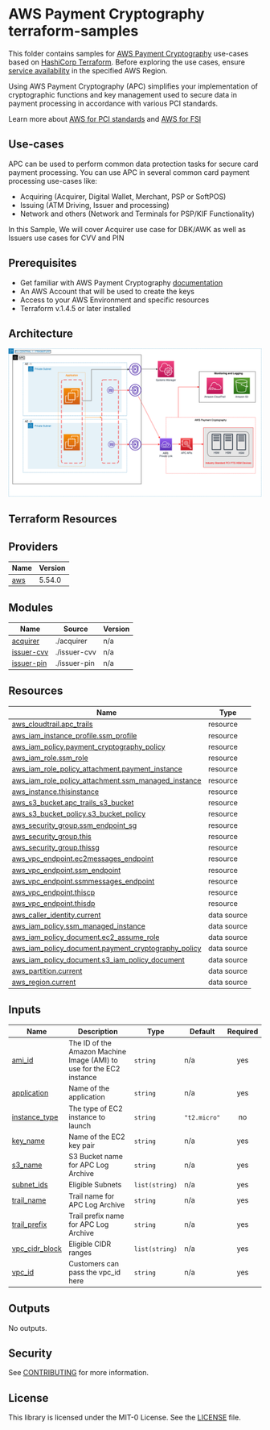 # AWS Payment Cryptography terraform-samples
This folder contains samples for [AWS Payment Cryptography](https://aws.amazon.com/payment-cryptography/) use-cases based on [HashiCorp Terraform](https://www.terraform.io/). Before exploring the use cases, ensure [service availability](https://aws.amazon.com/payment-cryptography/pricing/) in the specified AWS Region.

Using AWS Payment Cryptography (APC) simplifies your implementation of cryptographic functions and key management used to secure data in payment processing in accordance with various PCI standards. 

Learn more about [AWS for PCI standards](https://aws.amazon.com/compliance/pci-dss-level-1-faqs/) and [AWS for FSI](https://aws.amazon.com/financial-services/) 

## Use-cases

APC can be used to perform common data protection tasks for secure card payment processing. You can use APC in several common card payment processing use-cases like:

- Acquiring (Acquirer, Digital Wallet, Merchant, PSP or SoftPOS)
- Issuing (ATM Driving, Issuer and processing)
- Network and others (Network and Terminals for PSP/KIF Functionality)

In this Sample, We will cover Acquirer use case for DBK/AWK as well as Issuers use cases for CVV and PIN 

## Prerequisites

- Get familiar with AWS Payment Cryptography [documentation](https://docs.aws.amazon.com/payment-cryptography/)
- An AWS Account that will be used to create the keys
- Access to your AWS Environment and specific resources
- Terraform v.1.4.5 or later installed

## Architecture

![](./architecture.png)

## Terraform Resources

## Providers

| Name | Version |
|------|---------|
| <a name="provider_aws"></a> [aws](#provider\_aws) | 5.54.0 |

## Modules

| Name | Source | Version |
|------|--------|---------|
| <a name="module_acquirer"></a> [acquirer](#module\_acquirer) | ./acquirer | n/a |
| <a name="module_issuer-cvv"></a> [issuer-cvv](#module\_issuer-cvv) | ./issuer-cvv | n/a |
| <a name="module_issuer-pin"></a> [issuer-pin](#module\_issuer-pin) | ./issuer-pin | n/a |

## Resources

| Name | Type |
|------|------|
| [aws_cloudtrail.apc_trails](https://registry.terraform.io/providers/hashicorp/aws/latest/docs/resources/cloudtrail) | resource |
| [aws_iam_instance_profile.ssm_profile](https://registry.terraform.io/providers/hashicorp/aws/latest/docs/resources/iam_instance_profile) | resource |
| [aws_iam_policy.payment_cryptography_policy](https://registry.terraform.io/providers/hashicorp/aws/latest/docs/resources/iam_policy) | resource |
| [aws_iam_role.ssm_role](https://registry.terraform.io/providers/hashicorp/aws/latest/docs/resources/iam_role) | resource |
| [aws_iam_role_policy_attachment.payment_instance](https://registry.terraform.io/providers/hashicorp/aws/latest/docs/resources/iam_role_policy_attachment) | resource |
| [aws_iam_role_policy_attachment.ssm_managed_instance](https://registry.terraform.io/providers/hashicorp/aws/latest/docs/resources/iam_role_policy_attachment) | resource |
| [aws_instance.thisinstance](https://registry.terraform.io/providers/hashicorp/aws/latest/docs/resources/instance) | resource |
| [aws_s3_bucket.apc_trails_s3_bucket](https://registry.terraform.io/providers/hashicorp/aws/latest/docs/resources/s3_bucket) | resource |
| [aws_s3_bucket_policy.s3_bucket_policy](https://registry.terraform.io/providers/hashicorp/aws/latest/docs/resources/s3_bucket_policy) | resource |
| [aws_security_group.ssm_endpoint_sg](https://registry.terraform.io/providers/hashicorp/aws/latest/docs/resources/security_group) | resource |
| [aws_security_group.this](https://registry.terraform.io/providers/hashicorp/aws/latest/docs/resources/security_group) | resource |
| [aws_security_group.thissg](https://registry.terraform.io/providers/hashicorp/aws/latest/docs/resources/security_group) | resource |
| [aws_vpc_endpoint.ec2messages_endpoint](https://registry.terraform.io/providers/hashicorp/aws/latest/docs/resources/vpc_endpoint) | resource |
| [aws_vpc_endpoint.ssm_endpoint](https://registry.terraform.io/providers/hashicorp/aws/latest/docs/resources/vpc_endpoint) | resource |
| [aws_vpc_endpoint.ssmmessages_endpoint](https://registry.terraform.io/providers/hashicorp/aws/latest/docs/resources/vpc_endpoint) | resource |
| [aws_vpc_endpoint.thiscp](https://registry.terraform.io/providers/hashicorp/aws/latest/docs/resources/vpc_endpoint) | resource |
| [aws_vpc_endpoint.thisdp](https://registry.terraform.io/providers/hashicorp/aws/latest/docs/resources/vpc_endpoint) | resource |
| [aws_caller_identity.current](https://registry.terraform.io/providers/hashicorp/aws/latest/docs/data-sources/caller_identity) | data source |
| [aws_iam_policy.ssm_managed_instance](https://registry.terraform.io/providers/hashicorp/aws/latest/docs/data-sources/iam_policy) | data source |
| [aws_iam_policy_document.ec2_assume_role](https://registry.terraform.io/providers/hashicorp/aws/latest/docs/data-sources/iam_policy_document) | data source |
| [aws_iam_policy_document.payment_cryptography_policy](https://registry.terraform.io/providers/hashicorp/aws/latest/docs/data-sources/iam_policy_document) | data source |
| [aws_iam_policy_document.s3_iam_policy_document](https://registry.terraform.io/providers/hashicorp/aws/latest/docs/data-sources/iam_policy_document) | data source |
| [aws_partition.current](https://registry.terraform.io/providers/hashicorp/aws/latest/docs/data-sources/partition) | data source |
| [aws_region.current](https://registry.terraform.io/providers/hashicorp/aws/latest/docs/data-sources/region) | data source |

## Inputs

| Name | Description | Type | Default | Required |
|------|-------------|------|---------|:--------:|
| <a name="input_ami_id"></a> [ami\_id](#input\_ami\_id) | The ID of the Amazon Machine Image (AMI) to use for the EC2 instance | `string` | n/a | yes |
| <a name="input_application"></a> [application](#input\_application) | Name of the application | `string` | n/a | yes |
| <a name="input_instance_type"></a> [instance\_type](#input\_instance\_type) | The type of EC2 instance to launch | `string` | `"t2.micro"` | no |
| <a name="input_key_name"></a> [key\_name](#input\_key\_name) | Name of the EC2 key pair | `string` | n/a | yes |
| <a name="input_s3_name"></a> [s3\_name](#input\_s3\_name) | S3 Bucket name for APC Log Archive | `string` | n/a | yes |
| <a name="input_subnet_ids"></a> [subnet\_ids](#input\_subnet\_ids) | Eligible Subnets | `list(string)` | n/a | yes |
| <a name="input_trail_name"></a> [trail\_name](#input\_trail\_name) | Trail name for APC Log Archive | `string` | n/a | yes |
| <a name="input_trail_prefix"></a> [trail\_prefix](#input\_trail\_prefix) | Trail prefix name for APC Log Archive | `string` | n/a | yes |
| <a name="input_vpc_cidr_block"></a> [vpc\_cidr\_block](#input\_vpc\_cidr\_block) | Eligible CIDR ranges | `list(string)` | n/a | yes |
| <a name="input_vpc_id"></a> [vpc\_id](#input\_vpc\_id) | Customers can pass the vpc\_id here | `string` | n/a | yes |

## Outputs

No outputs.

## Security

See [CONTRIBUTING](CONTRIBUTING.md) for more information.

## License

This library is licensed under the MIT-0 License. See the [LICENSE](LICENSE) file.